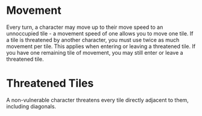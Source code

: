 # Movement

Every turn, a character may move up to their move speed to an unnoccupied tile -
a movement speed of one allows you to move one tile. If a tile is threatened by
another character, you must use twice as much movement per tile. This applies
when entering or leaving a threatened tile. If you have one remaining tile of
movement, you may still enter or leave a threatened tile.

# Threatened Tiles

A non-vulnerable character threatens every tile directly adjacent to them,
including diagonals.
